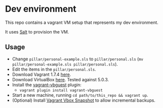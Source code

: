 # Dev environment

This repo contains a vagrant VM setup that represents my dev environment.

It uses [Salt](http://www.saltstack.com/) to provision the VM.

## Usage

  - Change `pillar/personal-example.sls` to `pillar/personal.sls` (`mv pillar/personal-example.sls pillar/personal.sls`).
  - Edit the items in the `pillar/personal.sls`.
  - Download Vagrant 1.7.4 [here](https://www.vagrantup.com/download-archive/v1.7.4.html).
  - Download VirtualBox [here](https://www.virtualbox.org/).
    Tested against 5.0.3.
  - Install the [vagrant-vbguest](https://github.com/dotless-de/vagrant-vbguest) plugin:
    - `vagrant plugin install vagrant-vbguest`
  - Start a new machine, running `cd path/to/this_repo && vagrant up`.
  - (Optional) Install [Vagrant Vbox Snapshot](https://github.com/dergachev/vagrant-vbox-snapshot) to allow incremental backups.
